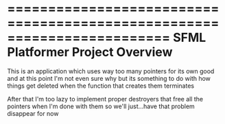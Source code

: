 ========================================================================
    SFML Platformer Project Overview
========================================================================

This is an application which uses way too many pointers for its own good
and at this point I'm not even sure why but its something to do with 
how things get deleted when the function that creates them terminates

After that I'm too lazy to implement proper destroyers that free all
the pointers when I'm done with them so we'll just...have that problem
disappear for now